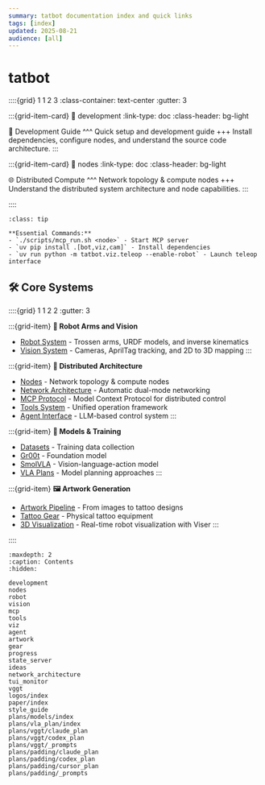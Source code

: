 ```yaml
---
summary: tatbot documentation index and quick links
tags: [index]
updated: 2025-08-21
audience: [all]
---
```


# tatbot

::::{grid} 1 1 2 3
:class-container: text-center
:gutter: 3

:::{grid-item-card}
:link: development
:link-type: doc
:class-header: bg-light

🚀 Development Guide
^^^
Quick setup and development guide
+++
Install dependencies, configure nodes, and understand the source code architecture.
:::

:::{grid-item-card}
:link: nodes
:link-type: doc
:class-header: bg-light

🌐 Distributed Compute
^^^
Network topology & compute nodes
+++
Understand the distributed system architecture and node capabilities.
:::

::::

```{admonition} Quick Reference
:class: tip

**Essential Commands:**
- `./scripts/mcp_run.sh <node>` - Start MCP server
- `uv pip install .[bot,viz,cam]` - Install dependencies
- `uv run python -m tatbot.viz.teleop --enable-robot` - Launch teleop interface
```

## 🛠️ Core Systems

::::{grid} 1 1 2 2
:gutter: 3

:::{grid-item}
**🤖 Robot Arms and Vision**
- [Robot System](robot.md) - Trossen arms, URDF models, and inverse kinematics
- [Vision System](vision.md) - Cameras, AprilTag tracking, and 2D to 3D mapping
:::

:::{grid-item}
**🔗 Distributed Architecture** 
- [Nodes](nodes.md) - Network topology & compute nodes
- [Network Architecture](network_architecture.md) - Automatic dual-mode networking
- [MCP Protocol](mcp.md) - Model Context Protocol for distributed control
- [Tools System](tools.md) - Unified operation framework
- [Agent Interface](agent.md) - LLM-based control system
:::

:::{grid-item}
**🧠 Models & Training**
- [Datasets](plans/models/data.md) - Training data collection
- [Gr00t](plans/models/gr00t.md) - Foundation model
- [SmolVLA](plans/models/smolvla.md) - Vision-language-action model
- [VLA Plans](plans/vla_plan/index.md) - Model planning approaches
:::

:::{grid-item}
**🖼️ Artwork Generation**
- [Artwork Pipeline](artwork.md) - From images to tattoo designs
- [Tattoo Gear](gear.md) - Physical tattoo equipment
- [3D Visualization](viz.md) - Real-time robot visualization with Viser
:::

::::

```{toctree}
:maxdepth: 2
:caption: Contents
:hidden:

development
nodes
robot
vision
mcp
tools
viz
agent
artwork
gear
progress
state_server
ideas
network_architecture
tui_monitor
vggt
logos/index
paper/index
style_guide
plans/models/index
plans/vla_plan/index
plans/vggt/claude_plan
plans/vggt/codex_plan
plans/vggt/_prompts
plans/padding/claude_plan
plans/padding/codex_plan
plans/padding/cursor_plan
plans/padding/_prompts
```
